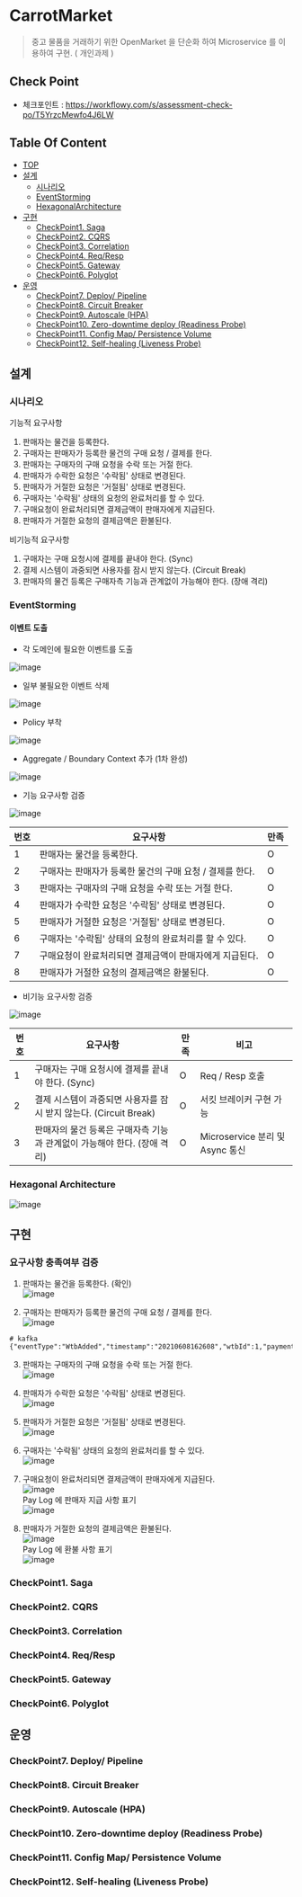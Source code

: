 # CarrotMarket

> 중고 물품을 거래하기 위한 OpenMarket 을 단순화 하여 Microservice 를 이용하여 구현. ( 개인과제 )

## Check Point

- 체크포인트 : https://workflowy.com/s/assessment-check-po/T5YrzcMewfo4J6LW

## Table Of Content

- [TOP](#CarrotMarket)
- [설계](#설계)
  - [시나리오](#시나리오)
  - [EventStorming](#eventStorming)
  - [HexagonalArchitecture](#hexagonalarchitecture)
- [구현](#구현)
  - [CheckPoint1. Saga](#checkpoint1-saga)
  - [CheckPoint2. CQRS](#checkpoint2-cqrs)
  - [CheckPoint3. Correlation](#checkpoint3-correlation)
  - [CheckPoint4. Req/Resp](#checkpoint4-reqresp)
  - [CheckPoint5. Gateway](#checkpoint5-gateway)
  - [CheckPoint6. Polyglot](#checkpoint6-polyglot)
- [운영](#운영)
  - [CheckPoint7. Deploy/ Pipeline](#checkpoint7-deploy-pipeline)
  - [CheckPoint8. Circuit Breaker](#checkpoint8-circuit-breaker)
  - [CheckPoint9. Autoscale (HPA)](#checkpoint9-autoscale-hpa)
  - [CheckPoint10. Zero-downtime deploy (Readiness Probe)](#checkpoint10-zero-downtime-deploy-readiness-probe)
  - [CheckPoint11. Config Map/ Persistence Volume](#checkpoint11-config-map-persistence-volume)
  - [CheckPoint12. Self-healing (Liveness Probe)](#checkpoint12-self-healing-liveness-probe)


## 설계

### 시나리오

기능적 요구사항  
1. 판매자는 물건을 등록한다.
2. 구매자는 판매자가 등록한 물건의 구매 요청 / 결제를 한다.
3. 판매자는 구매자의 구매 요청을 수락 또는 거절 한다.
4. 판매자가 수락한 요청은 '수락됨' 상태로 변경된다.
5. 판매자가 거절한 요청은 '거절됨' 상태로 변경된다.
6. 구매자는 '수락됨' 상태의 요청의 완료처리를 할 수 있다.
7. 구매요청이 완료처리되면 결제금액이 판매자에게 지급된다.
8. 판매자가 거절한 요청의 결제금액은 환불된다.

비기능적 요구사항
1. 구매자는 구매 요청시에 결제를 끝내야 한다. (Sync)
2. 결제 시스템이 과중되면 사용자를 잠시 받지 않는다. (Circuit Break)
3. 판매자의 물건 등록은 구매자측 기능과 관계없이 가능해야 한다. (장애 격리)

### EventStorming

#### 이벤트 도출

* 각 도메인에 필요한 이벤트를 도출

![image](https://user-images.githubusercontent.com/9324206/121125349-62ce4400-c861-11eb-8dcf-fb6965f97d75.png)

* 일부 불필요한 이벤트 삭제

![image](https://user-images.githubusercontent.com/9324206/121126685-885c4d00-c863-11eb-8e10-49af269cfed6.png)

* Policy 부착

![image](https://user-images.githubusercontent.com/9324206/121127432-bbeba700-c864-11eb-8cc9-6e19833e4b9c.png)

* Aggregate / Boundary Context 추가 (1차 완성)

![image](https://user-images.githubusercontent.com/9324206/121127514-d7ef4880-c864-11eb-93e4-69981f4082a9.png)

* 기능 요구사항 검증   

![image](https://user-images.githubusercontent.com/9324206/121128562-8cd63500-c866-11eb-9eea-b1315c9fcef9.png)

|번호 | 요구사항 | 만족 |
|---|---|---|
|1| 판매자는 물건을 등록한다.                               |  O |
|2| 구매자는 판매자가 등록한 물건의 구매 요청 / 결제를 한다.   |  O |
|3| 판매자는 구매자의 구매 요청을 수락 또는 거절 한다.         |  O |
|4| 판매자가 수락한 요청은 '수락됨' 상태로 변경된다.           |  O |
|5| 판매자가 거절한 요청은 '거절됨' 상태로 변경된다.           |  O |
|6| 구매자는 '수락됨' 상태의 요청의 완료처리를 할 수 있다.     |  O |
|7| 구매요청이 완료처리되면 결제금액이 판매자에게 지급된다.     |  O |
|8| 판매자가 거절한 요청의 결제금액은 환불된다.               |  O |

* 비기능 요구사항 검증

![image](https://user-images.githubusercontent.com/9324206/121128747-d6bf1b00-c866-11eb-8866-056ba2b70062.png)

| 번호| 요구사항 | 만족 | 비고 |
 |---|---|---|---|
 | 1| 구매자는 구매 요청시에 결제를 끝내야 한다. (Sync)  | O | Req / Resp 호출|
 | 2| 결제 시스템이 과중되면 사용자를 잠시 받지 않는다. (Circuit Break) | O | 서킷 브레이커 구현 가능 |
 | 3| 판매자의 물건 등록은 구매자측 기능과 관계없이 가능해야 한다. (장애 격리) | O | Microservice 분리 및 Async 통신|

### Hexagonal Architecture

![image](https://user-images.githubusercontent.com/9324206/121131408-b6915b00-c86a-11eb-8e1a-2abb7c67f83f.png)

## 구현

### 요구사항 충족여부 검증

1. 판매자는 물건을 등록한다. (확인)   
   ![image](https://user-images.githubusercontent.com/9324206/121140890-53f18c80-c875-11eb-92ef-50010e3f167f.png)

2. 구매자는 판매자가 등록한 물건의 구매 요청 / 결제를 한다.   
   ![image](https://user-images.githubusercontent.com/9324206/121141764-4c7eb300-c876-11eb-8452-2af8f7ad7f1b.png)
```
# kafka 
{"eventType":"WtbAdded","timestamp":"20210608162608","wtbId":1,"paymentId":null,"state":"Requested","price":3000,"productId":1}
```
   
3. 판매자는 구매자의 구매 요청을 수락 또는 거절 한다.   
   ![image](https://user-images.githubusercontent.com/9324206/121146599-0bd56880-c87b-11eb-8fd1-f695a8323055.png)
   
4. 판매자가 수락한 요청은 '수락됨' 상태로 변경된다.   
   ![image](https://user-images.githubusercontent.com/9324206/121146660-1c85de80-c87b-11eb-857f-794667c527ab.png)

5. 판매자가 거절한 요청은 '거절됨' 상태로 변경된다.   
   ![image](https://user-images.githubusercontent.com/9324206/121148487-ca45bd00-c87c-11eb-8ec7-e7c73ef92fb1.png)

6. 구매자는 '수락됨' 상태의 요청의 완료처리를 할 수 있다.    
   ![image](https://user-images.githubusercontent.com/9324206/121148909-26a8dc80-c87d-11eb-993c-318a7ed62e75.png)

7. 구매요청이 완료처리되면 결제금액이 판매자에게 지급된다.   
   ![image](https://user-images.githubusercontent.com/9324206/121150956-ee0a0280-c87e-11eb-8ac0-0e5d84d51790.png)   
   Pay Log 에 판매자 지급 사항 표기   
   ![image](https://user-images.githubusercontent.com/9324206/121151041-ff530f00-c87e-11eb-9afe-e74b6ca8d7f2.png)

8. 판매자가 거절한 요청의 결제금액은 환불된다.   
   ![image](https://user-images.githubusercontent.com/9324206/121150429-7dfb7c80-c87e-11eb-94f7-3cea8e26fed3.png)   
   Pay Log 에 환불 사항 표기   
   ![image](https://user-images.githubusercontent.com/9324206/121150283-560c1900-c87e-11eb-88a6-3d1d7ca31f28.png)


### CheckPoint1. Saga

### CheckPoint2. CQRS

### CheckPoint3. Correlation

### CheckPoint4. Req/Resp

### CheckPoint5. Gateway

### CheckPoint6. Polyglot

## 운영

### CheckPoint7. Deploy/ Pipeline

### CheckPoint8. Circuit Breaker

### CheckPoint9. Autoscale (HPA)

### CheckPoint10. Zero-downtime deploy (Readiness Probe)

### CheckPoint11. Config Map/ Persistence Volume

### CheckPoint12. Self-healing (Liveness Probe)

